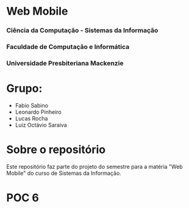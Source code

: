 # Web Mobile

### Ciência da Computação - Sistemas da Informação
### Faculdade de Computação e Informática
### Universidade Presbiteriana Mackenzie

# Grupo:
* Fabio Sabino
* Leonardo Pinheiro
* Lucas Rocha
* Luiz Octávio Saraiva

# Sobre o repositório

Este repositório faz parte do projeto do semestre para a matéria "Web Mobile" do curso de Sistemas da Informação.

# POC 6
